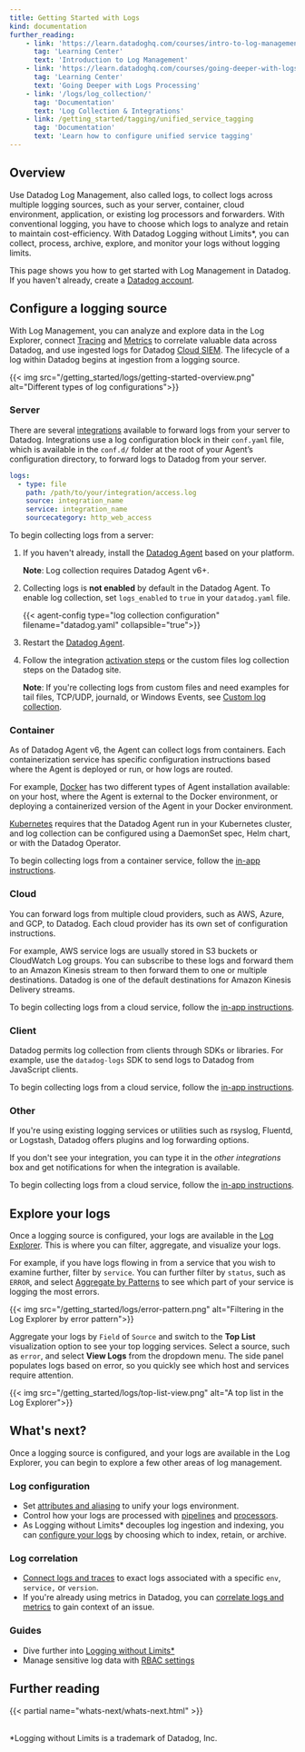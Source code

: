 ```yaml
---
title: Getting Started with Logs
kind: documentation
further_reading:
    - link: 'https://learn.datadoghq.com/courses/intro-to-log-management'
      tag: 'Learning Center'
      text: 'Introduction to Log Management'
    - link: 'https://learn.datadoghq.com/courses/going-deeper-with-logs-processing'
      tag: 'Learning Center'
      text: 'Going Deeper with Logs Processing'
    - link: '/logs/log_collection/'
      tag: 'Documentation'
      text: 'Log Collection & Integrations'
    - link: /getting_started/tagging/unified_service_tagging
      tag: 'Documentation'
      text: 'Learn how to configure unified service tagging'
---
```


## Overview

Use Datadog Log Management, also called logs, to collect logs across multiple logging sources, such as your server, container, cloud environment, application, or existing log processors and forwarders. With conventional logging, you have to choose which logs to analyze and retain to maintain cost-efficiency. With Datadog Logging without Limits*, you can collect, process, archive, explore, and monitor your logs without logging limits.

This page shows you how to get started with Log Management in Datadog. If you haven't already, create a [Datadog account][1].

## Configure a logging source

With Log Management, you can analyze and explore data in the Log Explorer, connect [Tracing][2] and [Metrics][3] to correlate valuable data across Datadog, and use ingested logs for Datadog [Cloud SIEM][4]. The lifecycle of a log within Datadog begins at ingestion from a logging source.

{{< img src="/getting_started/logs/getting-started-overview.png" alt="Different types of log configurations">}}

### Server

There are several [integrations][5] available to forward logs from your server to Datadog. Integrations use a log configuration block in their `conf.yaml` file, which is available in the `conf.d/` folder at the root of your Agent’s configuration directory, to forward logs to Datadog from your server.

```yaml
logs:
  - type: file
    path: /path/to/your/integration/access.log
    source: integration_name
    service: integration_name
    sourcecategory: http_web_access
```

To begin collecting logs from a server:

1. If you haven't already, install the [Datadog Agent][6] based on your platform.

    **Note**: Log collection requires Datadog Agent v6+.

2. Collecting logs is **not enabled** by default in the Datadog Agent. To enable log collection, set `logs_enabled` to `true` in your `datadog.yaml` file.

    {{< agent-config type="log collection configuration" filename="datadog.yaml" collapsible="true">}}

3. Restart the [Datadog Agent][7].

4. Follow the integration [activation steps][8] or the custom files log collection steps on the Datadog site.

    **Note**: If you're collecting logs from custom files and need examples for tail files, TCP/UDP, journald, or Windows Events, see [Custom log collection][9].

### Container

As of Datadog Agent v6, the Agent can collect logs from containers. Each containerization service has specific configuration instructions based where the Agent is deployed or run, or how logs are routed.

For example, [Docker][10] has two different types of Agent installation available: on your host, where the Agent is external to the Docker environment, or deploying a containerized version of the Agent in your Docker environment.

[Kubernetes][11] requires that the Datadog Agent run in your Kubernetes cluster, and log collection can be configured using a DaemonSet spec, Helm chart, or with the Datadog Operator.

To begin collecting logs from a container service, follow the [in-app instructions][12].

### Cloud

You can forward logs from multiple cloud providers, such as AWS, Azure, and GCP, to Datadog. Each cloud provider has its own set of configuration instructions.

For example, ​AWS service logs are usually stored in S3 buckets or CloudWatch Log groups. You can subscribe to these logs and forward them to an Amazon Kinesis stream to then forward them to one or multiple destinations. Datadog is one of the default destinations for Amazon Kinesis Delivery streams.​

To begin collecting logs from a cloud service, follow the [in-app instructions][13].

### Client

Datadog permits log collection from clients through SDKs or libraries. For example, use the `datadog-logs` SDK to send logs to Datadog from JavaScript clients.

To begin collecting logs from a cloud service, follow the [in-app instructions][14].

### Other

If you're using existing logging services or utilities such as rsyslog, Fluentd, or Logstash, Datadog offers plugins and log forwarding options.

If you don't see your integration, you can type it in the *other integrations* box and get notifications for when the integration is available.

To begin collecting logs from a cloud service, follow the [in-app instructions][15].

## Explore your logs

Once a logging source is configured, your logs are available in the [Log Explorer][16]. This is where you can filter, aggregate, and visualize your logs.

For example, if you have logs flowing in from a service that you wish to examine further, filter by `service`. You can further filter by `status`, such as `ERROR`, and select [Aggregate by Patterns][17] to see which part of your service is logging the most errors.

{{< img src="/getting_started/logs/error-pattern.png" alt="Filtering in the Log Explorer by error pattern">}}

Aggregate your logs by `Field` of `Source` and switch to the **Top List** visualization option to see your top logging services. Select a source, such as `error`, and select **View Logs** from the dropdown menu. The side panel populates logs based on error, so you quickly see which host and services require attention.

{{< img src="/getting_started/logs/top-list-view.png" alt="A top list in the Log Explorer">}}

## What's next?

Once a logging source is configured, and your logs are available in the Log Explorer, you can begin to explore a few other areas of log management.

### Log configuration

* Set [attributes and aliasing][18] to unify your logs environment.
* Control how your logs are processed with [pipelines][19] and [processors][20].
* As Logging without Limits* decouples log ingestion and indexing, you can [configure your logs][21] by choosing which to index, retain, or archive.

### Log correlation

* [Connect logs and traces][2] to exact logs associated with a specific `env`, `service,` or `version`.
* If you're already using metrics in Datadog, you can [correlate logs and metrics][3] to gain context of an issue.

### Guides

* Dive further into [Logging without Limits*][22]
* Manage sensitive log data with [RBAC settings][23]

## Further reading

{{< partial name="whats-next/whats-next.html" >}}

<br>
*Logging without Limits is a trademark of Datadog, Inc.

[1]: https://www.datadoghq.com
[2]: /tracing/other_telemetry/connect_logs_and_traces/
[3]: /logs/guide/correlate-logs-with-metrics/
[4]: /security_platform/cloud_siem/
[5]: /getting_started/integrations/
[6]: /agent/
[7]: https://github.com/DataDog/datadog-agent/blob/main/docs/agent/changes.md#cli
[8]: https://app.datadoghq.com/logs/onboarding/server
[9]: /agent/logs/?tab=tailfiles#custom-log-collection
[10]: /agent/docker/log/?tab=containerinstallation
[11]: /agent/kubernetes/log/?tab=daemonset
[12]: https://app.datadoghq.com/logs/onboarding/container
[13]: https://app.datadoghq.com/logs/onboarding/cloud
[14]: https://app.datadoghq.com/logs/onboarding/client
[15]: https://app.datadoghq.com/logs/onboarding/other
[16]: /logs/explorer/
[17]: /logs/explorer/#patterns
[18]: /logs/log_configuration/attributes_naming_convention/
[19]: /logs/log_configuration/pipelines/
[20]: /logs/log_configuration/processors/
[21]: /logs/log_configuration/
[22]: /logs/guide/getting-started-lwl/
[23]: /logs/guide/logs-rbac/
